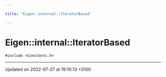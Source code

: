 ```yaml
---

title: "Eigen::internal::IteratorBased"

---
```


# Eigen::internal::IteratorBased






`#include <Constants.h>`

-------------------------------

Updated on 2022-07-27 at 19:10:13 +0100